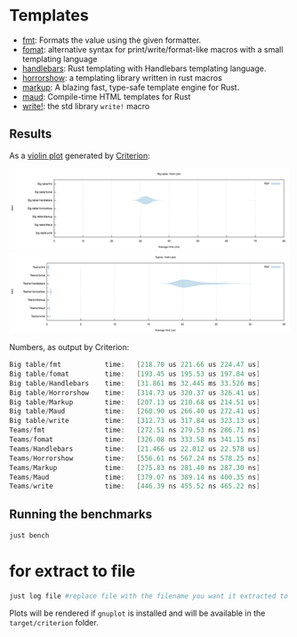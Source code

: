 # Templates

- [fmt][fmt]: Formats the value using the given formatter.
- [fomat][fomat]: alternative syntax for print/write/format-like macros with a small templating language
- [handlebars][handlebars]: Rust templating with Handlebars templating language.
- [horrorshow][horrorshow]: a templating library written in rust macros
- [markup][markup]: A blazing fast, type-safe template engine for Rust.
- [maud][maud]: Compile-time HTML templates for Rust
- [write!][write]: the std library `write!` macro

[fmt]: https://doc.rust-lang.org/std/fmt/trait.Display.html#tymethod.fmt
[fomat]: https://github.com/krdln/fomat-macros
[handlebars]: https://github.com/sunng87/handlebars-rust
[horrorshow]: https://github.com/Stebalien/horrorshow-rs
[markup]: https://github.com/utkarshkukreti/markup.rs
[maud]: https://github.com/lfairy/maud
[write]: https://doc.rust-lang.org/std/macro.write.html

## Results

As a [violin plot] generated by [Criterion]:

![Big table violin plot](big-table.svg)
![Teams violin plot](teams.svg)

[violin plot]: https://en.wikipedia.org/wiki/Violin_plot
[criterion]: https://github.com/bheisler/criterion.rs

Numbers, as output by Criterion:

```java
Big table/fmt           time:   [218.70 us 221.66 us 224.47 us]
Big table/fomat         time:   [193.45 us 195.53 us 197.84 us]
Big table/Handlebars    time:   [31.861 ms 32.445 ms 33.526 ms]
Big table/Horrorshow    time:   [314.73 us 320.37 us 326.41 us]
Big table/Markup        time:   [207.13 us 210.68 us 214.51 us]
Big table/Maud          time:   [260.90 us 266.40 us 272.41 us]
Big table/write         time:   [312.73 us 317.84 us 323.13 us]
Teams/fmt               time:   [272.51 ns 279.53 ns 286.71 ns]
Teams/fomat             time:   [326.08 ns 333.58 ns 341.15 ns]
Teams/Handlebars        time:   [21.466 us 22.012 us 22.578 us]
Teams/Horrorshow        time:   [556.61 ns 567.24 ns 578.25 ns]
Teams/Markup            time:   [275.83 ns 281.40 ns 287.30 ns]
Teams/Maud              time:   [379.07 ns 389.14 ns 400.35 ns]
Teams/write             time:   [446.39 ns 455.52 ns 465.22 ns]
```

## Running the benchmarks

```sh
just bench
```

# for extract to file
```sh
just log file #replace file with the filename you want it extracted to
```

Plots will be rendered if `gnuplot` is installed and will be available in the `target/criterion` folder.
